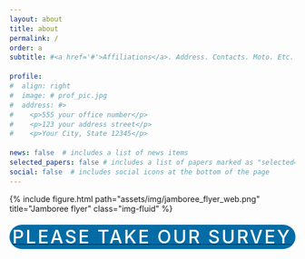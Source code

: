 ```yaml
---
layout: about
title: about
permalink: /
order: a
subtitle: #<a href='#'>Affiliations</a>. Address. Contacts. Moto. Etc.

profile:
#  align: right
#  image: # prof_pic.jpg
#  address: #>
#    <p>555 your office number</p>
#    <p>123 your address street</p>
#    <p>Your City, State 12345</p>

news: false  # includes a list of news items
selected_papers: false # includes a list of papers marked as "selected={true}"
social: false  # includes social icons at the bottom of the page
---
```


<div class="row justify-content-sm-center">
    <div class="col-sm-2 col-md-0"></div>
    <div class="col-sm-8 col-md-0">
        {% include figure.html path="assets/img/jamboree_flyer_web.png" title="Jamboree flyer" class="img-fluid" %}
    </div>
    <div class="col-sm-2 col-md-0"></div>
</div>

<div class="row justify-content-sm-center" style="margin-top: 20px">
    <div class="col-sm-2 col-md-0"></div>
    <div class="col-sm-8 col-md-0" style="border-radius: 25px; background: #046ca5; padding: 5px">
      <a href="https://forms.gle/MXj4Cdsj8strL2J26" style="decoration: none">
          <span style="font-weight: 500;font-size: 2.0rem;color: #FFFFFF; letter-spacing: 3px; text-align: center; line-height: 2.1rem;">PLEASE TAKE OUR SURVEY</span>
          <span style="font-weight: 300;font-size: 0.9rem;color: #FFFFFF; letter-spacing: 2px; text-align: center; line-height: 1.0rem;>TO SHARE YOUR THOUGHTS ABOUT HOME ENERGY ISSUES & WHAT TO INCLUDE IN THE JAMBOREE</span>
          <img src="assets/img/right_arrow.png" style="margin-left: auto; margin-right: auto" />
      </a>
    </div>
    <div class="col-sm-2 col-md-0"></div>
</div>

<!-- <span style="font-weight: 300;font-size: 2.0rem">Islesboro Community</span>
<span style="font-weight: 500;font-size: 2.5rem">Energy Jamboree</span> -->

<!-- Write your biography here. Tell the world about yourself. Link to your favorite [subreddit](http://reddit.com). You can put a picture in, too. The code is already in, just name your picture `prof_pic.jpg` and put it in the `img/` folder.

Put your address / P.O. box / other info right below your picture. You can also disable any these elements by editing `profile` property of the YAML header of your `_pages/about.md`. Edit `_bibliography/papers.bib` and Jekyll will render your [publications page](/al-folio/publications/) automatically.

Link to your social media connections, too. This theme is set up to use [Font Awesome icons](http://fortawesome.github.io/Font-Awesome/) and [Academicons](https://jpswalsh.github.io/academicons/), like the ones below. Add your Facebook, Twitter, LinkedIn, Google Scholar, or just disable all of them. -->
